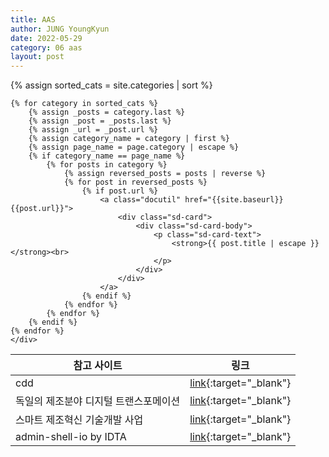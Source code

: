 ```yaml
---
title: AAS
author: JUNG YoungKyun
date: 2022-05-29
category: 06 aas
layout: post
---
```


<div class="sd-container-fluid ">
    <div class="docutils">
    {% assign sorted_cats = site.categories | sort %}

    {% for category in sorted_cats %}
        {% assign _posts = category.last %}
        {% assign _post = _posts.last %}
        {% assign _url = _post.url %}
        {% assign category_name = category | first %}
        {% assign page_name = page.category | escape %}
        {% if category_name == page_name %}
            {% for posts in category %}
                {% assign reversed_posts = posts | reverse %}
                {% for post in reversed_posts %}
                    {% if post.url %}
                        <a class="docutil" href="{{site.baseurl}}{{post.url}}">
                            <div class="sd-card">
                                <div class="sd-card-body">
                                    <p class="sd-card-text">
                                        <strong>{{ post.title | escape }}</strong><br>
                                    </p>
                                </div>
                            </div>
                        </a>
                    {% endif %}
                {% endfor %}
            {% endfor %}
        {% endif %}
    {% endfor %}
    </div>
</div>

|참고 사이트|링크|
|---|---|
|cdd|[link](https://cdd.iec.ch/){:target="_blank"}|
|독일의 제조분야 디지털 트랜스포메이션|[link](https://zdnet.co.kr/view/?no=20191227090925){:target="_blank"}|
|스마트 제조혁신 기술개발 사업|[link](https://www.smart-factory.kr/notice/read/60?page=6&bbsClCodeSe=00000013&bsnsClCodeSe=88888888){:target="_blank"}|
|admin-shell-io by IDTA|[link](https://github.com/admin-shell-io){:target="_blank"}|